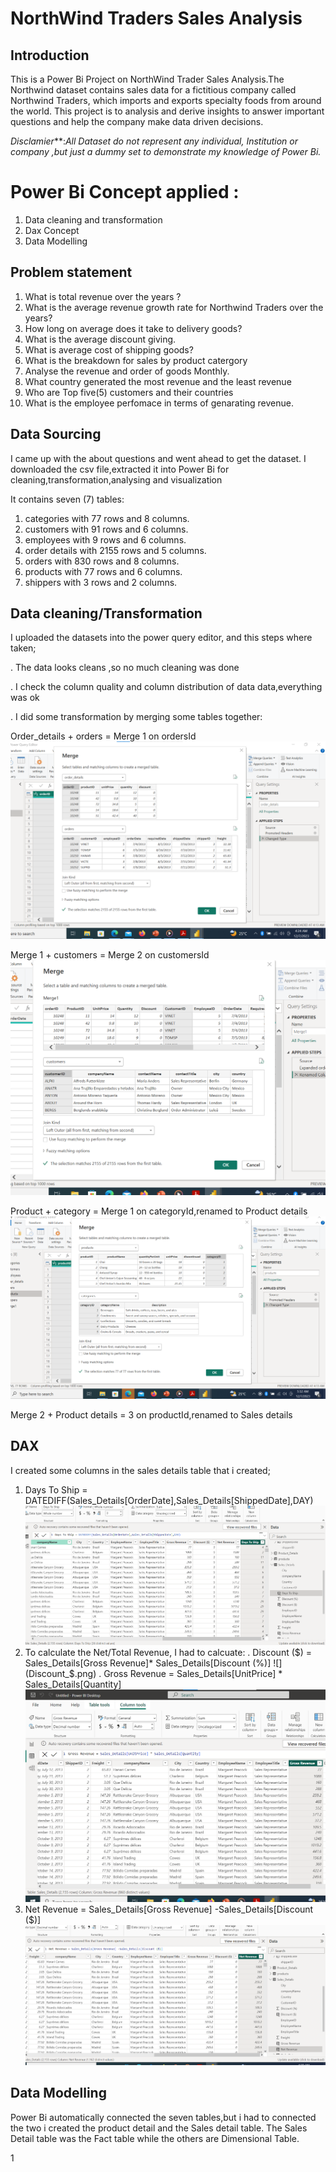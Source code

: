 # NorthWind Traders Sales Analysis

## Introduction

This is a  Power Bi Project on  NorthWind Trader Sales Analysis.The Northwind dataset contains sales data for a fictitious company called Northwind Traders, which imports and exports specialty foods from around the world. This project is to analysis and derive insights to answer important questions and help the company make data driven decisions.

_Disclamier_**:_All Dataset do not represent any individual, Institution or company ,but just a dummy set to demonstrate my knowledge of Power Bi._

# Power Bi Concept applied :

1. Data cleaning and transformation
2. Dax Concept
3. Data Modelling

## Problem statement

1.  What is total revenue over the years ?
2. What is the average revenue growth rate for Northwind Traders over the years?
3. How long on average does it take to delivery goods?
4. What is the average discount giving.
5. What is average cost of shipping goods?
6. What is the breakdown for sales by product catergory
7. Analyse the revenue and order of goods Monthly.
7. What country generated the most revenue and the least revenue
8.  Who are Top five(5) customers and their countries
9. What is the employee perfomace in terms of genarating revenue.

## Data Sourcing

I came up with the about questions and went ahead to get the dataset. I downloaded the csv file,extracted it into Power Bi for cleaning,transformation,analysing and visualization

It contains seven (7) tables:

1. categories with 77 rows and 8 columns.
2. customers with 91 rows and 6 columns.
3. employees with 9 rows and 6 columns.
4. order details with 2155 rows and 5 columns.
5. orders with 830 rows and 8 columns.
6. products with 77 rows and 6 columns.
7. shippers with 3 rows and 2 columns.

## Data cleaning/Transformation

 I uploaded the datasets into the power query editor, and this steps where taken;

 . The data looks cleans ,so no much cleaning was done 
 
 . I check the column quality and column distribution of data data,everything was ok
 
 . I did some transformation by merging some tables together:
     
   Order_details + orders = Merge 1 on ordersId
   ![](Merging_1.png)
        
   Merge 1 + customers = Merge 2 on  customersId
    ![](Merging_2.png)    
    
   Product + category = Merge 1 on categoryId,renamed to Product details
    ![](Merging_3.png)
    
   Merge 2 + Product details = 3 on productId,renamed to Sales details

   ## DAX

   I created some columns in the sales details table that i created;

   1. Days To Ship = DATEDIFF(Sales_Details[OrderDate],Sales_Details[ShippedDate],DAY)
      ![](Days_to_ship.png)
   2. To calculate the Net/Total Revenue, I had to calcuate:
   . Discount ($) = Sales_Details[Gross Revenue]* Sales_Details[Discount (%)]
      ![](Discount_$.png)
   . Gross Revenue = Sales_Details[UnitPrice] * Sales_Details[Quantity]
      ![](Gross_revenue.png)
  3.  Net Revenue = Sales_Details[Gross Revenue] -Sales_Details[Discount ($)]
      ![](Net_Revenue.png)

## Data Modelling

Power Bi automatically connected the seven tables,but i had to connected the two i created the product detail and the Sales detail table. The Sales Detail table was the Fact table while the others are Dimensional Table.

1[](Data_Model.png)



